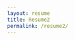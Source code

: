 ```yaml
---
layout: resume
title: Resume2
permalink: /resume2/
---
```

<!--
  This page is managed via the resume layout and the data in `_data.resume.yml'
 -->
